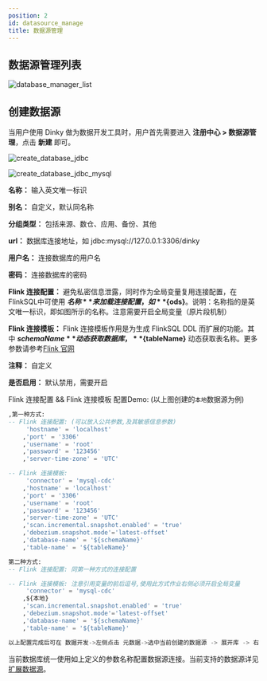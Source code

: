 ```yaml
---
position: 2
id: datasource_manage
title: 数据源管理
---
```

## 数据源管理列表

![database_manager_list](http://www.aiwenmo.com/dinky/docs/zh-CN/administrator_guide/register_center/datasource_manage/database_manager_list.png)

## 创建数据源

当用户使用 Dinky 做为数据开发工具时，用户首先需要进入 **注册中心 > 数据源管理**，点击 **新建** 即可。

![create_database_jdbc](http://www.aiwenmo.com/dinky/docs/zh-CN/administrator_guide/register_center/datasource_manage/create_database_jdbc.png)

![create_database_jdbc_mysql](http://www.aiwenmo.com/dinky/docs/zh-CN/administrator_guide/register_center/datasource_manage/create_database_jdbc_mysql.png)

**名称：** 输入英文唯一标识

**别名：** 自定义，默认同名称

**分组类型：** 包括来源、数仓、应用、备份、其他

**url：** 数据库连接地址，如 jdbc:mysql://127.0.0.1:3306/dinky

**用户名：** 连接数据库的用户名

**密码：** 连接数据库的密码

**Flink 连接配置：** 避免私密信息泄露，同时作为全局变量复用连接配置，在FlinkSQL中可使用 **${名称}** 来加载连接配置，如 **${ods}**。说明：名称指的是英文唯一标识，即如图所示的名称。注意需要开启全局变量（原片段机制）

**Flink 连接模板：** Flink 连接模板作用是为生成 FlinkSQL DDL 而扩展的功能。其中 **${schemaName}** 动态获取数据库，**${tableName}** 动态获取表名称。更多参数请参考[Flink 官网](https://nightlies.apache.org/flink/flink-docs-master/docs/connectors/table/overview/)

**注释：** 自定义

**是否启用：** 默认禁用，需要开启

Flink 连接配置 && Flink 连接模板 配置Demo: (以上图创建的`本地`数据源为例)

```sql
,第一种方式:
-- Flink 连接配置: (可以放入公共参数,及其敏感信息参数)
     'hostname' = 'localhost'
    ,'port' = '3306'
    ,'username' = 'root'
    ,'password' = '123456'
    ,'server-time-zone' = 'UTC'

-- Flink 连接模板: 
     'connector' = 'mysql-cdc'
    ,'hostname' = 'localhost'
    ,'port' = '3306'
    ,'username' = 'root'
    ,'password' = '123456'
    ,'server-time-zone' = 'UTC'
    ,'scan.incremental.snapshot.enabled' = 'true'
    ,'debezium.snapshot.mode'='latest-offset'  
    ,'database-name' = '${schemaName}'
    ,'table-name' = '${tableName}'

第二种方式:
-- Flink 连接配置: 同第一种方式的连接配置

-- Flink 连接模板: 注意引用变量的前后逗号,使用此方式作业右侧必须开启全局变量
     'connector' = 'mysql-cdc'
    ,${本地}
    ,'scan.incremental.snapshot.enabled' = 'true'
    ,'debezium.snapshot.mode'='latest-offset'
    ,'database-name' = '${schemaName}'
    ,'table-name' = '${tableName}'

以上配置完成后可在 数据开发->左侧点击 元数据->选中当前创建的数据源 -> 展开库 -> 右键单击 表名 -> 点击 SQL生成 -> 查看FlinkDDL 即可看到成果
```

当前数据库统一使用如上定义的参数名称配置数据源连接。当前支持的数据源详见 [扩展数据源](../../extend/function_expansion/datasource)。
